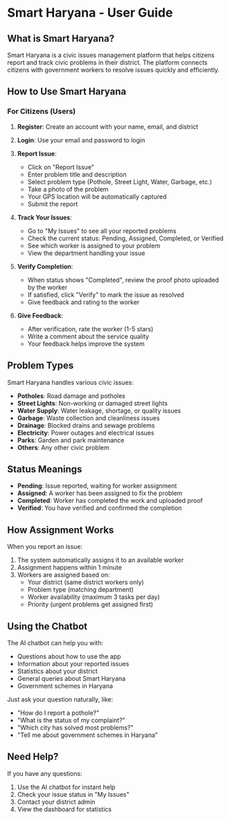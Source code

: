# Smart Haryana - User Guide

## What is Smart Haryana?

Smart Haryana is a civic issues management platform that helps citizens report and track civic problems in their district. The platform connects citizens with government workers to resolve issues quickly and efficiently.

## How to Use Smart Haryana

### For Citizens (Users)

1. **Register**: Create an account with your name, email, and district
2. **Login**: Use your email and password to login
3. **Report Issue**: 
   - Click on "Report Issue"
   - Enter problem title and description
   - Select problem type (Pothole, Street Light, Water, Garbage, etc.)
   - Take a photo of the problem
   - Your GPS location will be automatically captured
   - Submit the report

4. **Track Your Issues**:
   - Go to "My Issues" to see all your reported problems
   - Check the current status: Pending, Assigned, Completed, or Verified
   - See which worker is assigned to your problem
   - View the department handling your issue

5. **Verify Completion**:
   - When status shows "Completed", review the proof photo uploaded by the worker
   - If satisfied, click "Verify" to mark the issue as resolved
   - Give feedback and rating to the worker

6. **Give Feedback**:
   - After verification, rate the worker (1-5 stars)
   - Write a comment about the service quality
   - Your feedback helps improve the system

## Problem Types

Smart Haryana handles various civic issues:
- **Potholes**: Road damage and potholes
- **Street Lights**: Non-working or damaged street lights
- **Water Supply**: Water leakage, shortage, or quality issues
- **Garbage**: Waste collection and cleanliness issues
- **Drainage**: Blocked drains and sewage problems
- **Electricity**: Power outages and electrical issues
- **Parks**: Garden and park maintenance
- **Others**: Any other civic problem

## Status Meanings

- **Pending**: Issue reported, waiting for worker assignment
- **Assigned**: A worker has been assigned to fix the problem
- **Completed**: Worker has completed the work and uploaded proof
- **Verified**: You have verified and confirmed the completion

## How Assignment Works

When you report an issue:
1. The system automatically assigns it to an available worker
2. Assignment happens within 1 minute
3. Workers are assigned based on:
   - Your district (same district workers only)
   - Problem type (matching department)
   - Worker availability (maximum 3 tasks per day)
   - Priority (urgent problems get assigned first)

## Using the Chatbot

The AI chatbot can help you with:
- Questions about how to use the app
- Information about your reported issues
- Statistics about your district
- General queries about Smart Haryana
- Government schemes in Haryana

Just ask your question naturally, like:
- "How do I report a pothole?"
- "What is the status of my complaint?"
- "Which city has solved most problems?"
- "Tell me about government schemes in Haryana"

## Need Help?

If you have any questions:
1. Use the AI chatbot for instant help
2. Check your issue status in "My Issues"
3. Contact your district admin
4. View the dashboard for statistics

